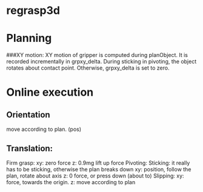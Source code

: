 # regrasp3d

# Planning
###XY motion:
XY motion of gripper is computed during planObject.
It is recorded incrementally in grpxy_delta.
During sticking in pivoting, the object rotates about contact point.
Otherwise, grpxy_delta is set to zero.

# Online execution
## Orientation
move according to plan. (pos)

## Translation:
Firm grasp:
	xy: zero force
	z: 0.9mg lift up force 
Pivoting:
	Sticking: it really has to be sticking, otherwise the plan breaks down
		xy: position, follow the plan, rotate about axis
		z: 0 force, or press down
	(about to) Slipping: 
		xy: force, towards the origin. 
		z: move according to plan
